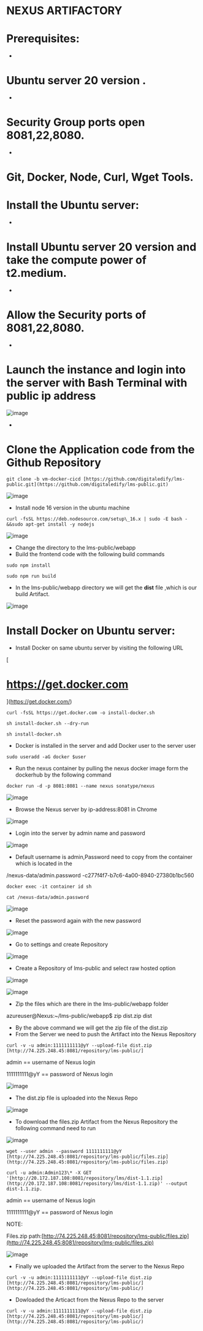# **NEXUS ARTIFACTORY**

# **Prerequisites:**

-
# Ubuntu server 20 version .
-
# Security Group ports open 8081,22,8080.
-
# Git, Docker, Node, Curl, Wget Tools.

# **Install the Ubuntu server:**

-
# Install Ubuntu server 20 version and take the compute power of t2.medium.
-
# Allow the Security ports of 8081,22,8080.
-
# Launch the instance and login into the server with Bash Terminal with public ip address
![image](https://github.com/arjunedify/Arjun/assets/130965749/4ac624a0-de2f-4fac-8274-cac17f6f0b32)

-
# Clone the Application code from the Github Repository
```
git clone -b vm-docker-cicd [https://github.com/digitaledify/lms-public.git](https://github.com/digitaledify/lms-public.git)
```
![image](https://github.com/arjunedify/Arjun/assets/130965749/f2d551f2-8823-40a6-9c15-c9f08be617b5)

- Install node 16 version in the ubuntu machine
```
curl -fsSL https://deb.nodesource.com/setup\_16.x | sudo -E bash - &&sudo apt-get install -y nodejs
```
![image](https://github.com/arjunedify/Arjun/assets/130965749/220db3f1-def9-42ba-84ab-738161e9d0e0)

- Change the directory to the lms-public/webapp
- Build the frontend code with the following build commands
```
sudo npm install
```
```
sudo npm run build
```
- In the lms-public/webapp directory we will get the **dist** file ,which is our build Artifact.

![image](https://github.com/arjunedify/Arjun/assets/130965749/1bdfd63d-06e9-4a7c-ad1c-4341a5706ee4)

# **Install Docker on Ubuntu server:**

- Install Docker on same ubuntu server by visiting the following URL

[
# https://get.docker.com
](https://get.docker.com/)
```
curl -fsSL https://get.docker.com -o install-docker.sh
```
```
sh install-docker.sh --dry-run
```
```
sh install-docker.sh
```
- Docker is installed in the server and add Docker user to the server user
```
sudo useradd -aG docker $user
```
- Run the nexus container by pulling the nexus docker image form the dockerhub by the following command
```
docker run -d -p 8081:8081 --name nexus sonatype/nexus
```
![image](https://github.com/arjunedify/Arjun/assets/130965749/d8cf2373-fea4-4f8c-be56-34531ae4337f)

- Browse the Nexus server by ip-address:8081 in Chrome

![image](https://github.com/arjunedify/Arjun/assets/130965749/33982bdb-f91d-4e1b-b0af-d307cc26f0be)

- Login into the server by admin name and password

![image](https://github.com/arjunedify/Arjun/assets/130965749/4d4bff06-1619-4e23-89e0-b3fc8c0aadf7)

- Default username is admin,Password need to copy from the container which is located in the

/nexus-data/admin.password -c277f4f7-b7c6-4a00-8940-27380b1bc560
```
docker exec -it container id sh
```
```
cat /nexus-data/admin.password
```
![image](https://github.com/arjunedify/Arjun/assets/130965749/e63c08f8-5ca3-4902-88f9-b783e3d1923c)

- Reset the password again with the new password

![image](https://github.com/arjunedify/Arjun/assets/130965749/01b25893-4fff-4f7c-8a53-dfe4923cb575)

- Go to settings and create Repository

![image](https://github.com/arjunedify/Arjun/assets/130965749/0fa13985-03c9-42a1-9a77-da69612907d8)

- Create a Repository of lms-public and select raw hosted option

![image](https://github.com/arjunedify/Arjun/assets/130965749/8c0e90e0-47cc-4b34-8602-3392c5334ac8)

![image](https://github.com/arjunedify/Arjun/assets/130965749/fefd8b28-f85e-4194-9891-4304d341dc92)

- Zip the files which are there in the lms-public/webapp folder

azureuser@Nexus:~/lms-public/webapp$ zip dist.zip dist

- By the above command we will get the zip file of the dist.zip
- From the Server we need to push the Artifact into the Nexus Repository
```
curl -v -u admin:1111111111@yY --upload-file dist.zip [http://74.225.248.45:8081/repository/lms-public/]
```
admin == username of Nexus login

1111111111@yY == password of Nexus login

![image](https://github.com/arjunedify/Arjun/assets/130965749/90589905-e430-4b0b-b5e4-210771beb2a0)

- The dist.zip file is uploaded into the Nexus Repo

![image](https://github.com/arjunedify/Arjun/assets/130965749/72922a8f-0d43-4ecd-a433-3c2fd0864142)

- To download the files.zip Artifact from the Nexus Repository the following command need to run

![image](https://github.com/arjunedify/Arjun/assets/130965749/8123e184-ff51-49d6-931d-ee4b7b0f4740)
```
wget --user admin --password 1111111111@yY [http://74.225.248.45:8081/repository/lms-public/files.zip](http://74.225.248.45:8081/repository/lms-public/files.zip)
```
```
curl -u admin:Admin123\* -X GET '[http://20.172.187.108:8081/repository/lms/dist-1.1.zip](http://20.172.187.108:8081/repository/lms/dist-1.1.zip)' --output dist-1.1.zip.
```
admin == username of Nexus login

1111111111@yY == password of Nexus login

NOTE:

Files.zip path:[http://74.225.248.45:8081/repository/lms-public/files.zip](http://74.225.248.45:8081/repository/lms-public/files.zip)

![image](https://github.com/arjunedify/Arjun/assets/130965749/79fbebf2-49ec-41f3-9c1f-1488522330d0)

- Finally we uploaded the Artifact from the server to the Nexus Repo
```
curl -v -u admin:1111111111@yY --upload-file dist.zip [http://74.225.248.45:8081/repository/lms-public/](http://74.225.248.45:8081/repository/lms-public/)
```
- Dowloaded the Articact from the Nexus Repo to the server
```
curl -v -u admin:1111111111@yY --upload-file dist.zip [http://74.225.248.45:8081/repository/lms-public/](http://74.225.248.45:8081/repository/lms-public/)
```
